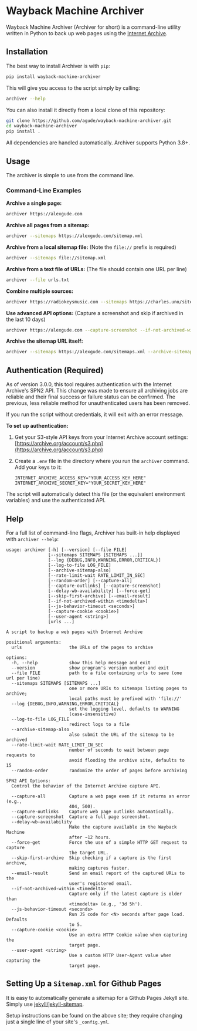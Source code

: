 # Wayback Machine Archiver

Wayback Machine Archiver (Archiver for short) is a command-line utility
written in Python to back up web pages using the [Internet Archive][ia].

[ia]: https://archive.org/

## Installation

The best way to install Archiver is with `pip`:

```bash
pip install wayback-machine-archiver
```

This will give you access to the script simply by calling:

```bash
archiver --help
```

You can also install it directly from a local clone of this repository:

```bash
git clone https://github.com/agude/wayback-machine-archiver.git
cd wayback-machine-archiver
pip install .
```

All dependencies are handled automatically. Archiver supports Python 3.8+.

## Usage

The archiver is simple to use from the command line.

### Command-Line Examples

**Archive a single page:**
```bash
archiver https://alexgude.com
```

**Archive all pages from a sitemap:**
```bash
archiver --sitemaps https://alexgude.com/sitemap.xml
```

**Archive from a local sitemap file:**
(Note the `file://` prefix is required)
```bash
archiver --sitemaps file://sitemap.xml
```

**Archive from a text file of URLs:**
(The file should contain one URL per line)
```bash
archiver --file urls.txt
```

**Combine multiple sources:**
```bash
archiver https://radiokeysmusic.com --sitemaps https://charles.uno/sitemap.xml
```

**Use advanced API options:**
(Capture a screenshot and skip if archived in the last 10 days)
```bash
archiver https://alexgude.com --capture-screenshot --if-not-archived-within 10d
```

**Archive the sitemap URL itself:**
```bash
archiver --sitemaps https://alexgude.com/sitemaps.xml --archive-sitemap-also
```

## Authentication (Required)

As of version 3.0.0, this tool requires authentication with the Internet
Archive's SPN2 API. This change was made to ensure all archiving jobs are
reliable and their final success or failure status can be confirmed. The
previous, less reliable method for unauthenticated users has been removed.

If you run the script without credentials, it will exit with an error message.

**To set up authentication:**

1.  Get your S3-style API keys from your Internet Archive account settings:
    [https://archive.org/account/s3.php](https://archive.org/account/s3.php)

2.  Create a `.env` file in the directory where you run the `archiver`
    command. Add your keys to it:
    ```
    INTERNET_ARCHIVE_ACCESS_KEY="YOUR_ACCESS_KEY_HERE"
    INTERNET_ARCHIVE_SECRET_KEY="YOUR_SECRET_KEY_HERE"
    ```

The script will automatically detect this file (or the equivalent environment
variables) and use the authenticated API.

## Help

For a full list of command-line flags, Archiver has built-in help displayed
with `archiver --help`:

```
usage: archiver [-h] [--version] [--file FILE]
                [--sitemaps SITEMAPS [SITEMAPS ...]]
                [--log {DEBUG,INFO,WARNING,ERROR,CRITICAL}]
                [--log-to-file LOG_FILE]
                [--archive-sitemap-also]
                [--rate-limit-wait RATE_LIMIT_IN_SEC]
                [--random-order] [--capture-all]
                [--capture-outlinks] [--capture-screenshot]
                [--delay-wb-availability] [--force-get]
                [--skip-first-archive] [--email-result]
                [--if-not-archived-within <timedelta>]
                [--js-behavior-timeout <seconds>]
                [--capture-cookie <cookie>]
                [--user-agent <string>]
                [urls ...]

A script to backup a web pages with Internet Archive

positional arguments:
  urls                  the URLs of the pages to archive

options:
  -h, --help            show this help message and exit
  --version             show program's version number and exit
  --file FILE           path to a file containing urls to save (one url per line)
  --sitemaps SITEMAPS [SITEMAPS ...]
                        one or more URIs to sitemaps listing pages to archive;
                        local paths must be prefixed with 'file://'
  --log {DEBUG,INFO,WARNING,ERROR,CRITICAL}
                        set the logging level, defaults to WARNING
                        (case-insensitive)
  --log-to-file LOG_FILE
                        redirect logs to a file
  --archive-sitemap-also
                        also submit the URL of the sitemap to be archived
  --rate-limit-wait RATE_LIMIT_IN_SEC
                        number of seconds to wait between page requests to
                        avoid flooding the archive site, defaults to 15
  --random-order        randomize the order of pages before archiving

SPN2 API Options:
  Control the behavior of the Internet Archive capture API.

  --capture-all         Capture a web page even if it returns an error (e.g.,
                        404, 500).
  --capture-outlinks    Capture web page outlinks automatically.
  --capture-screenshot  Capture a full page screenshot.
  --delay-wb-availability
                        Make the capture available in the Wayback Machine
                        after ~12 hours.
  --force-get           Force the use of a simple HTTP GET request to capture
                        the target URL.
  --skip-first-archive  Skip checking if a capture is the first archive,
                        making captures faster.
  --email-result        Send an email report of the captured URLs to the
                        user's registered email.
  --if-not-archived-within <timedelta>
                        Capture only if the latest capture is older than
                        <timedelta> (e.g., '3d 5h').
  --js-behavior-timeout <seconds>
                        Run JS code for <N> seconds after page load. Defaults
                        to 5.
  --capture-cookie <cookie>
                        Use an extra HTTP Cookie value when capturing the
                        target page.
  --user-agent <string>
                        Use a custom HTTP User-Agent value when capturing the
                        target page.
```

## Setting Up a `Sitemap.xml` for Github Pages

It is easy to automatically generate a sitemap for a Github Pages Jekyll site.
Simply use [jekyll/jekyll-sitemap][jsm].

Setup instructions can be found on the above site; they require changing just
a single line of your site's `_config.yml`.

[jsm]: https://github.com/jekyll/jekyll-sitemap
